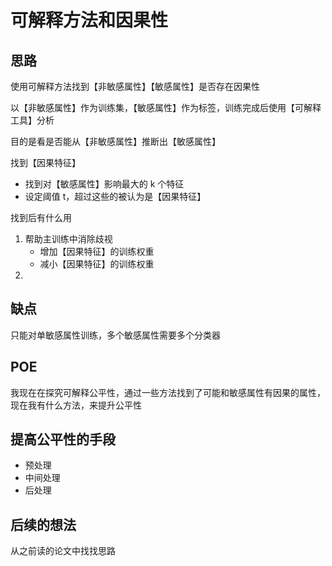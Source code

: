 # 可解释方法和因果性

## 思路

使用可解释方法找到【非敏感属性】【敏感属性】是否存在因果性

以【非敏感属性】作为训练集，【敏感属性】作为标签，训练完成后使用【可解释工具】分析

目的是看是否能从【非敏感属性】推断出【敏感属性】

找到【因果特征】

- 找到对【敏感属性】影响最大的 k 个特征
- 设定阈值 t，超过这些的被认为是【因果特征】

找到后有什么用

1. 帮助主训练中消除歧视
   - 增加【因果特征】的训练权重
   - 减小【因果特征】的训练权重
2. 

## 缺点

只能对单敏感属性训练，多个敏感属性需要多个分类器

## POE

我现在在探究可解释公平性，通过一些方法找到了可能和敏感属性有因果的属性，现在我有什么方法，来提升公平性

## 提高公平性的手段

- 预处理
- 中间处理
- 后处理

## 后续的想法

从之前读的论文中找找思路


